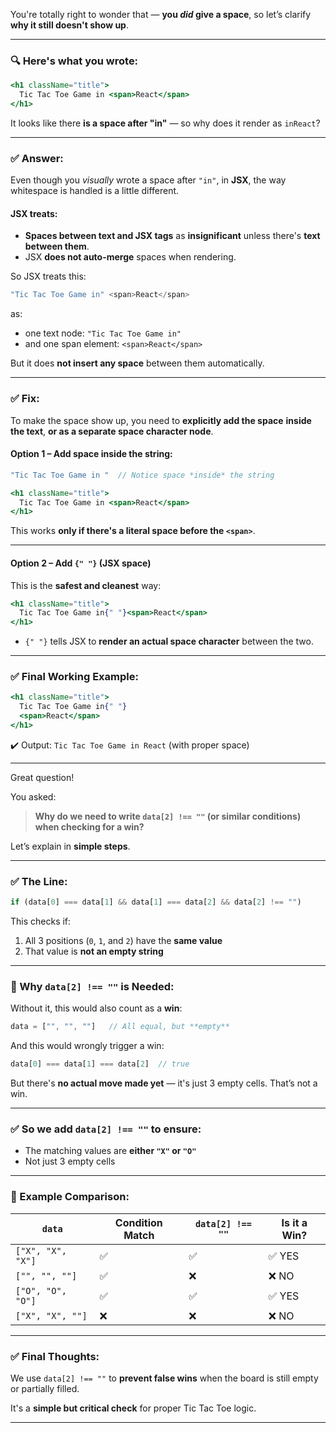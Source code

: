 You're totally right to wonder that — **you *did* give a space**, so let’s clarify **why it still doesn't show up**.

---

### 🔍 Here's what you wrote:

```jsx
<h1 className="title">
  Tic Tac Toe Game in <span>React</span>
</h1>
```

It looks like there **is a space after "in"** — so why does it render as `inReact`?

---

### ✅ Answer:

Even though you *visually* wrote a space after `"in"`, in **JSX**, the way whitespace is handled is a little different.

#### JSX treats:

* **Spaces between text and JSX tags** as **insignificant** unless there's **text between them**.
* JSX **does not auto-merge** spaces when rendering.

So JSX treats this:

```jsx
"Tic Tac Toe Game in" <span>React</span>
```

as:

* one text node: `"Tic Tac Toe Game in"`
* and one span element: `<span>React</span>`

But it does **not insert any space** between them automatically.

---

### ✅ Fix:

To make the space show up, you need to **explicitly add the space** **inside the text**, **or as a separate space character node**.

#### Option 1 – Add space inside the string:

```jsx
"Tic Tac Toe Game in "  // Notice space *inside* the string
```

```jsx
<h1 className="title">
  Tic Tac Toe Game in <span>React</span>
</h1>
```

This works **only if there's a literal space before the `<span>`**.

---

#### Option 2 – Add `{" "}` (JSX space)

This is the **safest and cleanest** way:

```jsx
<h1 className="title">
  Tic Tac Toe Game in{" "}<span>React</span>
</h1>
```

* `{" "}` tells JSX to **render an actual space character** between the two.

---

### ✅ Final Working Example:

```jsx
<h1 className="title">
  Tic Tac Toe Game in{" "}
  <span>React</span>
</h1>
```

✔️ Output: `Tic Tac Toe Game in React` (with proper space)

---

Great question!

You asked:

> **Why do we need to write `data[2] !== ""` (or similar conditions) when checking for a win?**

Let’s explain in **simple steps**.

---

### ✅ The Line:

```js
if (data[0] === data[1] && data[1] === data[2] && data[2] !== "")
```

This checks if:

1. All 3 positions (`0`, `1`, and `2`) have the **same value**
2. That value is **not an empty string**

---

### 🧠 Why `data[2] !== ""` is Needed:

Without it, this would also count as a **win**:

```js
data = ["", "", ""]   // All equal, but **empty**
```

And this would wrongly trigger a win:

```js
data[0] === data[1] === data[2]  // true
```

But there's **no actual move made yet** — it's just 3 empty cells. That’s not a win.

---

### ✅ So we add `data[2] !== ""` to ensure:

* The matching values are **either `"X"` or `"O"`**
* Not just 3 empty cells

---

### 🔄 Example Comparison:

| `data`            | Condition Match | `data[2] !== ""` | Is it a Win? |
| ----------------- | --------------- | ---------------- | ------------ |
| `["X", "X", "X"]` | ✅               | ✅                | ✅ YES        |
| `["", "", ""]`    | ✅               | ❌                | ❌ NO         |
| `["O", "O", "O"]` | ✅               | ✅                | ✅ YES        |
| `["X", "X", ""]`  | ❌               | ❌                | ❌ NO         |

---

### ✅ Final Thoughts:

We use `data[2] !== ""` to **prevent false wins** when the board is still empty or partially filled.

It's a **simple but critical check** for proper Tic Tac Toe logic.

---


